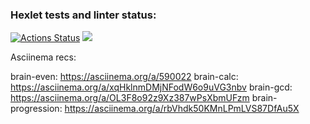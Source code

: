 ### Hexlet tests and linter status:
[![Actions Status](https://github.com/jobsrip/python-project-49/workflows/hexlet-check/badge.svg)](https://github.com/jobsrip/python-project-49/actions)
<a href="https://codeclimate.com/github/jobsrip/python-project-49/maintainability"><img src="https://api.codeclimate.com/v1/badges/2e8e6d60fe9584926578/maintainability" /></a>




Asciinema recs:

brain-even: https://asciinema.org/a/590022
brain-calc: https://asciinema.org/a/xqHklnmDMjNFodW6o9uVG3nbv
brain-gcd: https://asciinema.org/a/OL3F8o92z9Xz387wPsXbmUFzm
brain-progression: https://asciinema.org/a/rbVhdk50KMnLPmLVS87DfAu5X